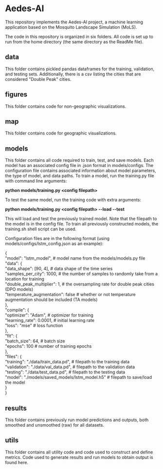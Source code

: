 # Aedes-AI

This repository implements the Aedes-AI project, a machine learning application based on the Mosquito Landscape Simulation (MoLS).

The code in this repository is organized in six folders. All code is set up to run from the home directory (the same directory as the ReadMe file).

## data
This folder contains pickled pandas dataframes for the training, validation, and testing sets.
Additionally, there is a csv listing the cities that are considered "Double Peak" cities.

## figures
This folder contains code for non-geographic visualizations.

## map
This folder contains code for geographic visualizations.

## models
This folder contains all code required to train, test, and save models.
Each model has an associated config file in .json format in models/configs.
The configuration file contains associated information about model parameters, the type of model, and data paths.
To train a model, run the training.py file with command line arguments:

  **python models/training.py \<config filepath\>**
  
To test the same model, run the training code with extra arguments:

  **python models/training.py \<config filepath\> --load --test**
  
This will load and test the previously trained model. Note that the filepath to the model is in the config file.
To train all previously constructed models, the training.sh shell script can be used.

Configuration files are in the following format (using models/configs/lstm_config.json as an example):

  {  
      "model": "lstm_model", # model name from the models/models.py file  
      "data": {  
          "data_shape": [90, 4], # data shape of the time series  
          "samples_per_city": 1000, # the number of samples to randomly take from a location for training  
          "double_peak_multiplier": 1, # the oversampling rate for double peak cities (DPO models)  
          "temperature_augmentation": false # whether or not temperature augmentation should be included (TA models)  
      },  
      "compile": {  
          "optimizer": "Adam", # optimizer for training  
          "learning_rate": 0.0001, # initial learning rate  
          "loss": "mse" # loss function  
      },  
      "fit": {  
          "batch_size": 64, # batch size  
          "epochs": 100 # number of training epochs  
      },  
      "files": {  
          "training": "./data/train_data.pd", # filepath to the training data  
          "validation": "./data/val_data.pd", # filepath to the validation data  
          "testing": "./data/test_data.pd", # filepath to the testing data  
          "model": "./models/saved_models/lstm_model.h5" # filepath to save/load the model  
      }  
  }  

## results
This folder contains previously run model predictions and outputs, both smoothed and unsmoothed (raw) for all datasets.

## utils
This folder contains all utility code and code used to construct and define metrics.
Code used to generate results and run models to obtain output is found here.
